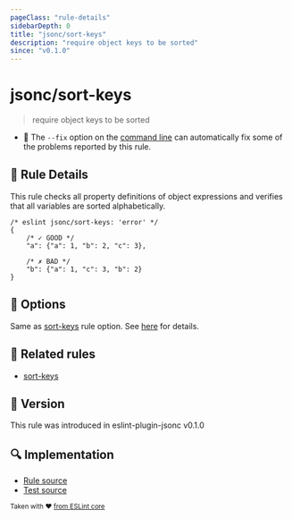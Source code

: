 ```yaml
---
pageClass: "rule-details"
sidebarDepth: 0
title: "jsonc/sort-keys"
description: "require object keys to be sorted"
since: "v0.1.0"
---
```

# jsonc/sort-keys

> require object keys to be sorted

- :wrench: The `--fix` option on the [command line](https://eslint.org/docs/user-guide/command-line-interface#fixing-problems) can automatically fix some of the problems reported by this rule.

## :book: Rule Details

This rule checks all property definitions of object expressions and verifies that all variables are sorted alphabetically.

<eslint-code-block fix>

<!-- eslint-skip -->

```json5
/* eslint jsonc/sort-keys: 'error' */
{
    /* ✓ GOOD */
    "a": {"a": 1, "b": 2, "c": 3},

    /* ✗ BAD */
    "b": {"a": 1, "c": 3, "b": 2}
}
```

</eslint-code-block>

## :wrench: Options

Same as [sort-keys] rule option. See [here](https://eslint.org/docs/rules/sort-keys#options) for details. 

## :couple: Related rules

- [sort-keys]

[sort-keys]: https://eslint.org/docs/rules/sort-keys

## :rocket: Version

This rule was introduced in eslint-plugin-jsonc v0.1.0

## :mag: Implementation

- [Rule source](https://github.com/ota-meshi/eslint-plugin-jsonc/blob/master/lib/rules/sort-keys.ts)
- [Test source](https://github.com/ota-meshi/eslint-plugin-jsonc/blob/master/tests/lib/rules/sort-keys.ts)

<sup>Taken with ❤️ [from ESLint core](https://eslint.org/docs/rules/sort-keys)</sup>
